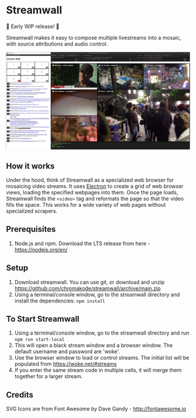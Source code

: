 # Streamwall

:construction: Early WIP release! :construction:

Streamwall makes it easy to compose multiple livestreams into a mosaic, with source attributions and audio control.

![Screenshot of Streamwall displaying a grid of streams](screenshot.png)


## How it works

Under the hood, think of Streamwall as a specialized web browser for mosaicing video streams. It uses [Electron](https://www.electronjs.org) to create a grid of web browser views, loading the specified webpages into them. Once the page loads, Streamwall finds the `<video>` tag and reformats the page so that the video fills the space. This works for a wide variety of web pages without specialized scrapers.

## Prerequisites

1. Node.js and npm. Download the LTS release from here - https://nodejs.org/en/

## Setup

1. Download streamwall. You can use git, or download and unzip https://github.com/chromakode/streamwall/archive/main.zip
2. Using a terminal/console window, go to the streamwall directory and install the dependencies: `npm install`

## To Start Streamwall

1. Using a terminal/console window, go to the streamwall directory and run `npm run start-local`
2. This will open a black stream window and a browser window. The default username and password are 'woke'.
3. Use the browser window to load or control streams. The initial list will be populated from https://woke.net/#streams
4. If you enter the same stream code in multiple cells, it will merge them together for a larger stream.

## Credits

SVG Icons are from Font Awesome by Dave Gandy - http://fontawesome.io
